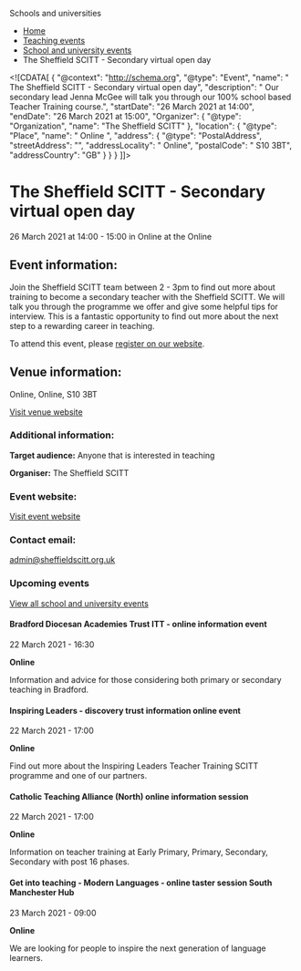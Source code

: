 Schools and universities

*   [Home](/)
*   [Teaching events](/teaching-events)
*   [School and university events](/teaching-events/training-provider-events)
*   The Sheffield SCITT - Secondary virtual open day

<!\[CDATA\[ { "@context": "http://schema.org", "@type": "Event", "name": " The Sheffield SCITT - Secondary virtual open day", "description": " Our secondary lead Jenna McGee will talk you through our 100% school based Teacher Training course.", "startDate": "26 March 2021 at 14:00", "endDate": "26 March 2021 at 15:00", "Organizer": { "@type": "Organization", "name": "The Sheffield SCITT" }, "location": { "@type": "Place", "name": " Online ", "address": { "@type": "PostalAddress", "streetAddress": "", "addressLocality": " Online", "postalCode": " S10 3BT", "addressCountry": "GB" } } } \]\]>

The Sheffield SCITT - Secondary virtual open day
================================================

26 March 2021 at 14:00 - 15:00 in Online at the Online

Event information:
------------------

Join the Sheffield SCITT team between 2 - 3pm to find out more about training to become a secondary teacher with the Sheffield SCITT. We will talk you through the programme we offer and give some helpful tips for interview. This is a fantastic opportunity to find out more about the next step to a rewarding career in teaching.

To attend this event, please [register on our website](https://www.sheffieldscitt.org.uk/get-into-teaching-open-days/get-into-teaching-open-days/).

Venue information:
------------------

Online, Online, S10 3BT

[Visit venue website](https://www.sheffieldscitt.org.uk/get-into-teaching-open-days/get-into-teaching-open-days/ "Online")

### Additional information:

**Target audience:** Anyone that is interested in teaching

**Organiser:** The Sheffield SCITT

### Event website:

[Visit event website](https://www.sheffieldscitt.org.uk/get-into-teaching-open-days/get-into-teaching-open-days/)

### Contact email:

[admin@sheffieldscitt.org.uk](mailto:admin@sheffieldscitt.org.uk)

### Upcoming events

[View all school and university events](/teaching-events/training-provider-events)

[](/teaching-events/training-provider-events/210322-bradford-diocesan-academies-trust-itt-online-information-event)

#### Bradford Diocesan Academies Trust ITT - online information event

22 March 2021 - 16:30

**Online**

Information and advice for those considering both primary or secondary teaching in Bradford.

[](/teaching-events/training-provider-events/210322-inspiring-leaders-discovery-trust-information-online-event)

#### Inspiring Leaders - discovery trust information online event

22 March 2021 - 17:00

**Online**

Find out more about the Inspiring Leaders Teacher Training SCITT programme and one of our partners.

[](/teaching-events/training-provider-events/210322-catholic-teaching-alliance-north-online-information-session)

#### Catholic Teaching Alliance (North) online information session

22 March 2021 - 17:00

**Online**

Information on teacher training at Early Primary, Primary, Secondary, Secondary with post 16 phases.

[](/teaching-events/training-provider-events/210323-get-into-teaching-modern-languages-online-taster-session-south-manchester-hub)

#### Get into teaching - Modern Languages - online taster session South Manchester Hub

23 March 2021 - 09:00

**Online**

We are looking for people to inspire the next generation of language learners.